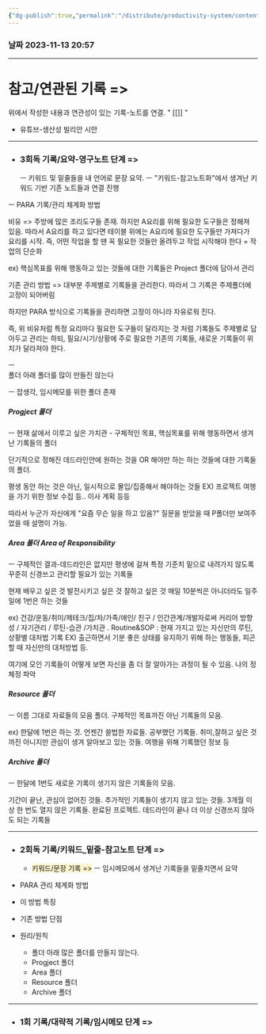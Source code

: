 ```yaml
---
{"dg-publish":true,"permalink":"/distribute/productivity-system/content-record-folder/para-1/","tags":["생산성/시스템"],"noteIcon":""}
---
```


### 날짜 2023-11-13 20:57


---
# 참고/연관된 기록 =>
위에서 작성한 내용과 연관성이 있는 기록-노트를 연결.
" [[]] "
- 유튜브-생산성 빌리안 시안


-------------------------------
- ### 3회독 기록/요약-영구노트 단계 =>
	ㅡ 키워드 및 밑줄들을 내 언어로 문장 요약.
	ㅡ "키워드-참고노트화"에서 생겨난 키워드 기반 기존 노트들과 연결 진행



ㅡ PARA 기록/관리 체계화 방법
	
비유 =>
주방에 많은 조리도구들 존재. 하지만 A요리를 위해 필요한 도구들은 정해져 있음. 따라서 A요리를 하고 있다면 테이블 위에는 A요리에 필요한 도구들만 가져다가 요리를 시작.
즉, 어떤 작업을 할 땐 꼭 필요한 것들만 올려두고 작업 시작해야 한다 = 작업의 단순화
	
ex) 핵심목표를 위해 행동하고 있는 것들에 대한 기록들은 Project 폴더에 담아서 관리
	
기존 관리 방법 =>
대부분 주제별로 기록들을 관리한다.
따라서 그 기록은 주제폴더에 고정이 되어버림
	
하지만 PARA 방식으로 기록들을 관리하면 고정이 아니라 자유로워 진다. 
	
즉, 위 비유처럼 특정 요리마다 필요한 도구들이 달라지는 것 처럼 기록들도 주제별로 담아두고 관리는 하되, 필요/시기/상황에 주로 필요한 기존의 기록들, 새로운 기록들이 위치가 달라져야 한다.

ㅡ 	
폴더 아래 폴더를 많이 만들진 않는다

ㅡ
잡생각, 임시메모를 위한 폴더 존재




##### Progject 폴더
ㅡ
현재 삶에서 이루고 싶은 가치관 - 구체적인 목표, 핵심목표를 위해 행동하면서 생겨난 기록들의 폴더
	
단기적으로 정해진 데드라인안에 원하는 것을 OR 해야만 하는 하는 것들에 대한 기록들의 폴더.
	
평생 동안 하는 것은 아닌, 일시적으로 몰입/집중해서 해야하는 것들
	EX) 
	프로젝트
	여행을 가기 위한 정보 수집 등..
	이사 계획 등등
	
따라서 누군가 자신에게 "요즘 무슨 일을 하고 있음?" 질문을 받았을 때 P폴더만 보여주었을 때 설명이 가능.



##### Area 폴더 Area of Responsibility
ㅡ
구체적인 결과-데드라인은 없지만 평생에 걸쳐 특정 기준치 밑으로 내려가지 않도록 꾸준히 신경쓰고 관리할 필요가 있는 기록들
	
현재 배우고 싶은 것
발전시키고 싶은 것
잘하고 싶은 것
매일 10분씩은 아니더라도 일주일에 1번은 하는 것들
	
ex)
	건강/운동/취미/제테크/집/차/가족/애인/ 친구 / 인간관계/개발자로써 커리어 방향성 / 자기관리 / 루틴-습관 /가치관
	.
	Routine&SOP : 현재 가지고 있는 자신만의 루틴, 상황별 대처법 기록 
	EX) 출근하면서 기분 좋은 상태를 유지하기 위해 하는 행동들, 피곤할 때 자신만의 대처방법 등.
	
여기에 모인 기록들이 어떻게 보면 자신을 좀 더 잘 알아가는 과정이 될 수 있음.  나의 정체정 파악


##### Resource 폴더
ㅡ
이름 그대로 자료들의 모음 폴더.
구체적인 목표까진 아닌 기록들의 모음.
	
ex)
	한달에 1번은 하는 것.
	언젠간 쓸법한 자료들.
	공부했던 기록들.
	취미,잘하고 싶은 것까진 아니지만 관심이 생겨 알아보고 있는 것들.
	여행을 위해 기록했던 정보 등


##### Archive 폴더
ㅡ
한달에 1번도 새로운 기록이 생기지 않은 기록들의 모음.
	
기간이 끝난, 관심이 없어진 것들.
추가적인 기록들이 생기지 않고 있는 것들.
3개월 이상 한 번도 열지 않은 기록들.
완료된 프로젝트.
데드라인이 끝나 더 이상 신경쓰지 않아도 되는 기록들



-----------------
- ### 2회독 기록/키워드_밑줄-참고노트 단계 =>
	- <span style="background:rgba(240, 200, 0, 0.2)">키워드/문장 기록 =></span>
		ㅡ 임시메모에서 생겨난 기록들을 밑줄치면서 요약



- PARA 관리 체계화 방법
- 이 방법 특징
- 기존 방법 단점
- 원리/원칙
	- 폴더 아래 많은 폴더를 만들지 않는다.
	- Progject 폴더
	- Area 폴더
	- Resource 폴더
	- Archive 폴더



---
- ### 1회 기록/대략적 기록/임시메모 단계 =>

